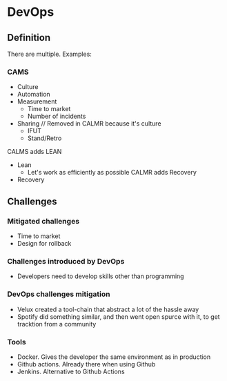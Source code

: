 # DevOps

## Definition

There are multiple. Examples:

### CAMS
- Culture
- Automation
- Measurement
    - Time to market
    - Number of incidents
- Sharing // Removed in CALMR because it's culture
    - IFUT
    - Stand/Retro

CALMS adds LEAN
- Lean
    - Let's work as efficiently as possible
CALMR adds Recovery
- Recovery

## Challenges

### Mitigated challenges

- Time to market
- Design for rollback

### Challenges introduced by DevOps

- Developers need to develop skills other than programming

### DevOps challenges mitigation

- Velux created a tool-chain that abstract a lot of the hassle away
- Spotify did something similar, and then went open spurce with it, to get tracktion from a community

### Tools
- Docker. Gives the developer the same environment as in production
- Github actions. Already there when using Github
- Jenkins. Alternative to Github Actions
